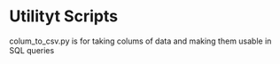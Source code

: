 # Utilityt Scripts

colum_to_csv.py is for taking colums of data and making them usable in SQL queries
